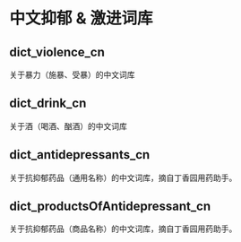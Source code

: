 # 中文抑郁 & 激进词库
## dict_violence_cn
关于暴力（施暴、受暴）的中文词库
## dict_drink_cn
关于酒（喝酒、酗酒）的中文词库
## dict_antidepressants_cn
关于抗抑郁药品（通用名称）的中文词库，摘自丁香园用药助手。
## dict_productsOfAntidepressant_cn
关于抗抑郁药品（商品名称）的中文词库，摘自丁香园用药助手。
